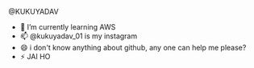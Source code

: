  @KUKUYADAV
- 🌱 I’m currently learning AWS 
- 📫 @kukuyadav_01 is my instagram
- 😄 i don't know anything about github, any one can help me please?
- ⚡ JAI HO

<!---
KUKUYADAV/KUKUYADAV is a ✨ special ✨ repository because its `README.md` (this file) appears on your GitHub profile.
You can click the Preview link to take a look at your changes.
--->
